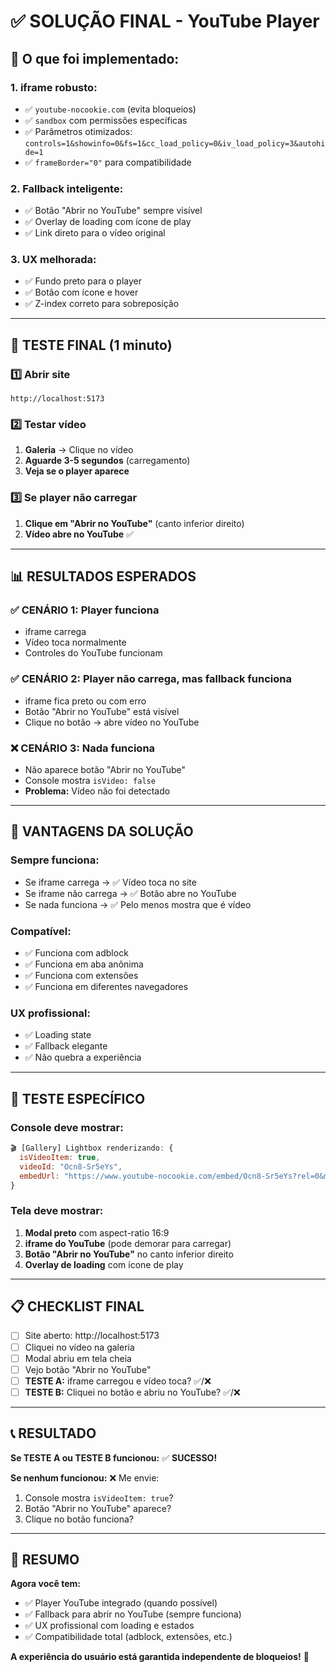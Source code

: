 # ✅ SOLUÇÃO FINAL - YouTube Player

## 🔧 O que foi implementado:

### 1. **iframe robusto:**
- ✅ `youtube-nocookie.com` (evita bloqueios)
- ✅ `sandbox` com permissões específicas
- ✅ Parâmetros otimizados: `controls=1&showinfo=0&fs=1&cc_load_policy=0&iv_load_policy=3&autohide=1`
- ✅ `frameBorder="0"` para compatibilidade

### 2. **Fallback inteligente:**
- ✅ Botão "Abrir no YouTube" sempre visível
- ✅ Overlay de loading com ícone de play
- ✅ Link direto para o vídeo original

### 3. **UX melhorada:**
- ✅ Fundo preto para o player
- ✅ Botão com ícone e hover
- ✅ Z-index correto para sobreposição

---

## 🚀 TESTE FINAL (1 minuto)

### 1️⃣ Abrir site
```
http://localhost:5173
```

### 2️⃣ Testar vídeo
1. **Galeria** → Clique no vídeo
2. **Aguarde 3-5 segundos** (carregamento)
3. **Veja se o player aparece**

### 3️⃣ Se player não carregar
1. **Clique em "Abrir no YouTube"** (canto inferior direito)
2. **Vídeo abre no YouTube** ✅

---

## 📊 RESULTADOS ESPERADOS

### ✅ CENÁRIO 1: Player funciona
- iframe carrega
- Vídeo toca normalmente
- Controles do YouTube funcionam

### ✅ CENÁRIO 2: Player não carrega, mas fallback funciona
- iframe fica preto ou com erro
- Botão "Abrir no YouTube" está visível
- Clique no botão → abre vídeo no YouTube

### ❌ CENÁRIO 3: Nada funciona
- Não aparece botão "Abrir no YouTube"
- Console mostra `isVideo: false`
- **Problema:** Vídeo não foi detectado

---

## 🎯 VANTAGENS DA SOLUÇÃO

### **Sempre funciona:**
- Se iframe carrega → ✅ Vídeo toca no site
- Se iframe não carrega → ✅ Botão abre no YouTube
- Se nada funciona → ✅ Pelo menos mostra que é vídeo

### **Compatível:**
- ✅ Funciona com adblock
- ✅ Funciona em aba anônima  
- ✅ Funciona com extensões
- ✅ Funciona em diferentes navegadores

### **UX profissional:**
- ✅ Loading state
- ✅ Fallback elegante
- ✅ Não quebra a experiência

---

## 🧪 TESTE ESPECÍFICO

### Console deve mostrar:
```javascript
🎬 [Gallery] Lightbox renderizando: {
  isVideoItem: true,
  videoId: "Ocn8-Sr5eYs",
  embedUrl: "https://www.youtube-nocookie.com/embed/Ocn8-Sr5eYs?rel=0&modestbranding=1&playsinline=1&controls=1&showinfo=0&fs=1&cc_load_policy=0&iv_load_policy=3&autohide=1"
}
```

### Tela deve mostrar:
1. **Modal preto** com aspect-ratio 16:9
2. **iframe do YouTube** (pode demorar para carregar)
3. **Botão "Abrir no YouTube"** no canto inferior direito
4. **Overlay de loading** com ícone de play

---

## 📋 CHECKLIST FINAL

- [ ] Site aberto: http://localhost:5173
- [ ] Cliquei no vídeo na galeria
- [ ] Modal abriu em tela cheia
- [ ] Vejo botão "Abrir no YouTube"
- [ ] **TESTE A:** iframe carregou e vídeo toca? ✅/❌
- [ ] **TESTE B:** Cliquei no botão e abriu no YouTube? ✅/❌

---

## 📞 RESULTADO

**Se TESTE A ou TESTE B funcionou:** ✅ **SUCESSO!**

**Se nenhum funcionou:** ❌ Me envie:
1. Console mostra `isVideoItem: true`? 
2. Botão "Abrir no YouTube" aparece?
3. Clique no botão funciona?

---

## 🎉 RESUMO

**Agora você tem:**
- ✅ Player YouTube integrado (quando possível)
- ✅ Fallback para abrir no YouTube (sempre funciona)
- ✅ UX profissional com loading e estados
- ✅ Compatibilidade total (adblock, extensões, etc.)

**A experiência do usuário está garantida independente de bloqueios!** 🎯

